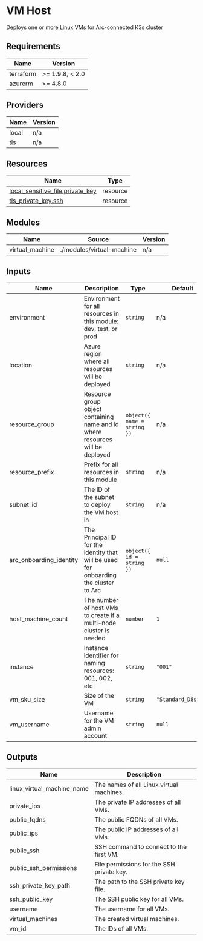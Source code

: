 <!-- BEGIN_TF_DOCS -->
<!-- markdown-table-prettify-ignore-start -->
# VM Host

Deploys one or more Linux VMs for Arc-connected K3s cluster

## Requirements

| Name | Version |
|------|---------|
| terraform | >= 1.9.8, < 2.0 |
| azurerm | >= 4.8.0 |

## Providers

| Name | Version |
|------|---------|
| local | n/a |
| tls | n/a |

## Resources

| Name | Type |
|------|------|
| [local_sensitive_file.private_key](https://registry.terraform.io/providers/hashicorp/local/latest/docs/resources/sensitive_file) | resource |
| [tls_private_key.ssh](https://registry.terraform.io/providers/hashicorp/tls/latest/docs/resources/private_key) | resource |

## Modules

| Name | Source | Version |
|------|--------|---------|
| virtual\_machine | ./modules/virtual-machine | n/a |

## Inputs

| Name | Description | Type | Default | Required |
|------|-------------|------|---------|:--------:|
| environment | Environment for all resources in this module: dev, test, or prod | `string` | n/a | yes |
| location | Azure region where all resources will be deployed | `string` | n/a | yes |
| resource\_group | Resource group object containing name and id where resources will be deployed | ```object({ name = string })``` | n/a | yes |
| resource\_prefix | Prefix for all resources in this module | `string` | n/a | yes |
| subnet\_id | The ID of the subnet to deploy the VM host in | `string` | n/a | yes |
| arc\_onboarding\_identity | The Principal ID for the identity that will be used for onboarding the cluster to Arc | ```object({ id = string })``` | `null` | no |
| host\_machine\_count | The number of host VMs to create if a multi-node cluster is needed | `number` | `1` | no |
| instance | Instance identifier for naming resources: 001, 002, etc | `string` | `"001"` | no |
| vm\_sku\_size | Size of the VM | `string` | `"Standard_D8s_v3"` | no |
| vm\_username | Username for the VM admin account | `string` | `null` | no |

## Outputs

| Name | Description |
|------|-------------|
| linux\_virtual\_machine\_name | The names of all Linux virtual machines. |
| private\_ips | The private IP addresses of all VMs. |
| public\_fqdns | The public FQDNs of all VMs. |
| public\_ips | The public IP addresses of all VMs. |
| public\_ssh | SSH command to connect to the first VM. |
| public\_ssh\_permissions | File permissions for the SSH private key. |
| ssh\_private\_key\_path | The path to the SSH private key file. |
| ssh\_public\_key | The SSH public key for all VMs. |
| username | The username for all VMs. |
| virtual\_machines | The created virtual machines. |
| vm\_id | The IDs of all VMs. |
<!-- markdown-table-prettify-ignore-end -->
<!-- END_TF_DOCS -->
